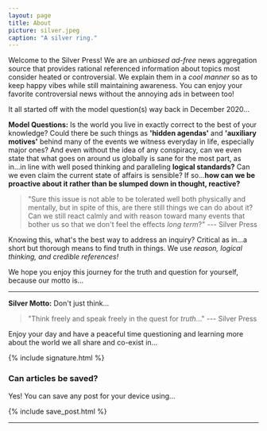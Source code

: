 ```yaml
---
layout: page
title: About
picture: silver.jpeg
caption: "A silver ring."
---
```


Welcome to the Silver Press! We are an *unbiased* *ad-free* news aggregation source that provides rational referenced information about topics most consider heated or controversial. We explain them in a *cool manner* so as to keep happy vibes while still maintaining awareness. You can enjoy your favorite controversial news without the annoying ads in between too! 

It all started off with the model question(s) way back in December 2020...

**Model Questions:** Is the world you live in exactly correct to the best of your knowledge? Could there be such things as **'hidden agendas'** and **'auxiliary motives'** behind many of the events we witness everyday in life, especially major ones? And even without the idea of any conspiracy, can we even state that what goes on around us globally is sane for the most part, as in...in line with well posed thinking and paralleling **logical standards?** Can we even claim the current state of affairs is sensible? If so...**how can we be proactive about it rather than be slumped down in thought, reactive?**

> "Sure this issue is not able to be tolerated well both physically and mentally, but in spite of this, are there still things we can do about it? Can we still react calmly and with reason toward many events that bother us so that we don't feel the effects *long term*?" --- Silver Press

Knowing this, what's the best way to address an inquiry? Critical as in...a short but thorough means to find truth in things. We use *reason, logical thinking, and credible references!*

We hope you enjoy this journey for the truth and question for yourself, because our motto is...

---

**Silver Motto:** Don't just think...

> "Think freely and speak freely in the quest for *truth*..." --- Silver Press

Enjoy your day and have a peaceful time questioning and learning more about the world we all share and co-exist in...

{% include signature.html %}

### Can articles be saved?

Yes! You can save any post for your device using...

{% include save_post.html %}

---
